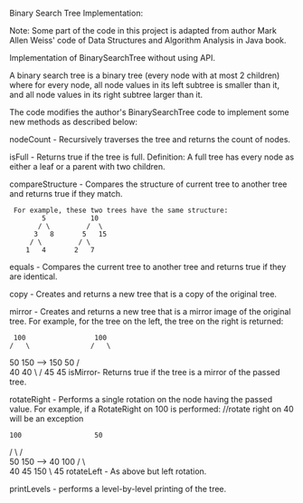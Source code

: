 Binary Search Tree Implementation:

Note: Some part of the code in this project is adapted from author Mark Allen Weiss' code of Data Structures and Algorithm Analysis in Java book.

Implementation of BinarySearchTree without using API.

A binary search tree is a binary tree (every node with at most 2 children) where for every node, all node values in its left subtree is smaller than it, and all node values in its right subtree larger than it.

The code modifies the author's BinarySearchTree code to implement some new methods as described below:

nodeCount - Recursively traverses the tree and returns the count of nodes.

isFull - Returns true if the tree is full. Definition: A full tree has every node as either a leaf or a parent with two children.

compareStructure - Compares the structure of current tree to another tree and returns true if they match.

     For example, these two trees have the same structure:
            5           10
           / \         /  \
          3   8       5   15
         / \         / \
        1   4       2   7
equals - Compares the current tree to another tree and returns true if they are identical.

copy - Creates and returns a new tree that is a copy of the original tree.

mirror - Creates and returns a new tree that is a mirror image of the original tree. For example, for the tree on the left, the tree on the right is returned:

     100                 100
    /   \               /   \
   50   150    -->     150  50
  /                           \
 40                           40
  \                           /
  45                         45
isMirror- Returns true if the tree is a mirror of the passed tree.

rotateRight - Performs a single rotation on the node having the passed value. For example, if a RotateRight on 100 is performed: //rotate right on 40 will be an exception

    100                  50
   /   \                /   \
  50   150    -->      40   100
 /                      \     \
40                      45    150
 \ 
 45
rotateLeft - As above but left rotation.

printLevels - performs a level-by-level printing of the tree.
